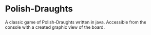 # Polish-Draughts
A classic game of Polish-Draughts written in java. Accessible from the console with a created graphic view of the board.
